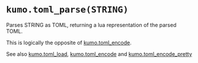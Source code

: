 # `kumo.toml_parse(STRING)`

Parses STRING as TOML, returning a lua representation of the parsed TOML.

This is logically the opposite of [kumo.toml_encode](toml_encode.md).

See also [kumo.toml_load](toml_load.md), [kumo.toml_encode](toml_encode.md)
and [kumo.toml_encode_pretty](toml_encode_pretty.md)
